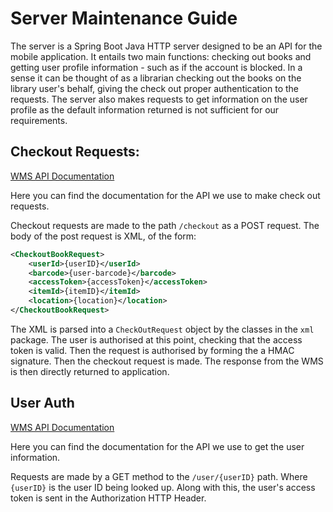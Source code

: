 # Server Maintenance Guide

The server is a Spring Boot Java HTTP server designed to be an API for the mobile application. It entails two main functions: checking out books and getting user profile information - such as if the account is blocked. In a sense it can be thought of as a librarian checking out the books on the library user's behalf, giving the check out proper authentication to the requests. The server also makes requests to get information on the user profile as the default information returned is not sufficient for our requirements. 

## Checkout Requests:  

[WMS API Documentation](https://www.oclc.org/developer/develop/web-services/wms-ncip-service/staff-profile.en.html)  

Here you can find the documentation for the API we use to make check out requests.  

Checkout requests are made to the path `/checkout` as a POST request. The body of the post request is XML, of the form:

```XML
<CheckoutBookRequest>
    <userId>{userID}</userId>
    <barcode>{user-barcode}</barcode>
    <accessToken>{accessToken}</accessToken>
    <itemId>{itemID}</itemId>
    <location>{location}</location>
</CheckoutBookRequest>
```

The XML is parsed into a `CheckOutRequest` object by the classes in the `xml` package. The user is authorised at this point, checking that the access token is valid. Then the request is authorised by forming the a HMAC signature. Then the checkout request is made. The response from the WMS is then directly returned to application. 

## User Auth

[WMS API Documentation](https://www.oclc.org/developer/develop/web-services/wms-ncip-service/patron-profile.en.html)  

Here you can find the documentation for the API we use to get the user information.  

Requests are made by a GET method to the `/user/{userID}` path. Where `{userID}` is the user ID being looked up. Along with this, the user's access token is sent in the Authorization HTTP Header. 